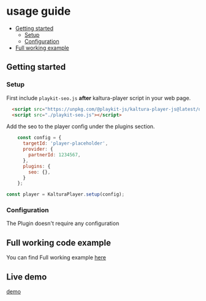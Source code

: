 # usage guide

- [Getting started](#getting-started)
    - [Setup](#setup)
    - [Configuration](#configuration)
- [Full working example](https://github.com/kaltura/playkit-js-seo/tree/master/demo)

## Getting started

### Setup

First include `playkit-seo.js` **after** kaltura-player script in your web page.

```html
  <script src="https://unpkg.com/@playkit-js/kaltura-player-js@latest/dist/kaltura-ovp-player.js"></script>
  <script src="./playkit-seo.js"></script>
```

Add the seo to the player config under the plugins section.

```js
    const config = {
      targetId: 'player-placeholder',
      provider: {
        partnerId: 1234567,
      },
      plugins: {
        seo: {},
      }
    };

const player = KalturaPlayer.setup(config);
```

### Configuration

The Plugin doesn't require any configuration

## Full working code example

You can find Full working example [here](https://github.com/kaltura/playkit-js-seo/tree/master/demo/canary/)

## Live demo

[demo](https://kaltura.github.io/playkit-js-seo/demo/canary/index.html)
